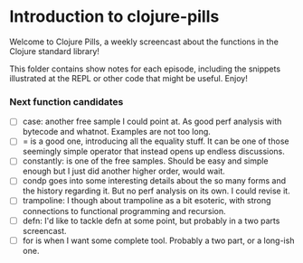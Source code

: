 # Introduction to clojure-pills

Welcome to Clojure Pills, a weekly screencast about the functions in the Clojure standard library!

This folder contains show notes for each episode, including the snippets illustrated at the REPL or other code that might be useful. Enjoy!

### Next function candidates

* [ ] case: another free sample I could point at. As good perf analysis with bytecode and whatnot. Examples are not too long.
* [ ] = is a good one, introducing all the equality stuff. It can be one of those seemingly simple operator that instead opens up endless discussions.
* [ ] constantly: is one of the free samples. Should be easy and simple enough but I just did another higher order, would wait.
* [ ] condp goes into some interesting details about the so many forms and the history regarding it. But no perf analysis on its own. I could revise it.
* [ ] trampoline: I though about trampoline as a bit esoteric, with strong connections to functional programming and recursion.
* [ ] defn: I'd like to tackle defn at some point, but probably in a two parts screencast.
* [ ] for is when I want some complete tool. Probably a two part, or a long-ish one.
